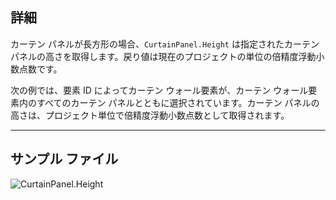 ## 詳細
カーテン パネルが長方形の場合、`CurtainPanel.Height` は指定されたカーテン パネルの高さを取得します。戻り値は現在のプロジェクトの単位の倍精度浮動小数点数です。

次の例では、要素 ID によってカーテン ウォール要素が、カーテン ウォール要素内のすべてのカーテン パネルとともに選択されています。カーテン パネルの高さは、プロジェクト単位で倍精度浮動小数点数として取得されます。
___
## サンプル ファイル

![CurtainPanel.Height](./Revit.Elements.CurtainPanel.Height_img.jpg)
